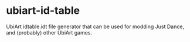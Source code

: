 # ubiart-id-table
UbiArt idtable.idt file generator that can be used for modding Just Dance, and (probably) other UbiArt games.
